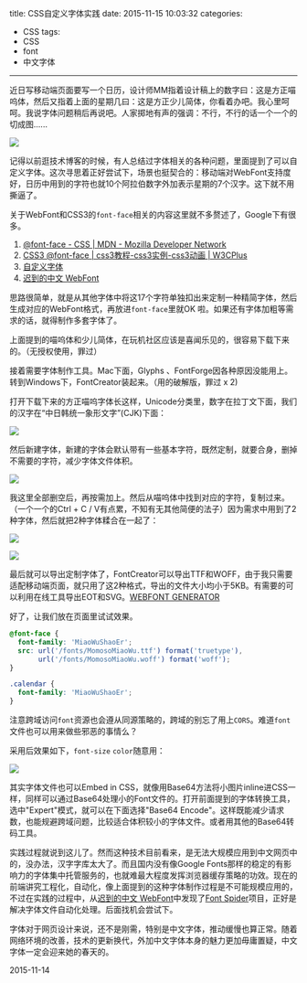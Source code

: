 title: CSS自定义字体实践
date: 2015-11-15 10:03:32
categories:
- CSS
tags:
- CSS
- font
- 中文字体

---

近日写移动端页面要写一个日历，设计师MM指着设计稿上的数字曰：这是方正喵呜体，然后又指着上面的星期几曰：这是方正少儿简体，你看着办吧。我心里呵呵。我说字体问题稍后再说吧。人家掷地有声的强调：不行，不行的话一个一个的切成图......

![](https://2mih-static-1255626632.file.myqcloud.com/Can-a-Web-Developer-Also-be-a-Web-Designer-1.jpg)

<!-- more -->

记得以前逛技术博客的时候，有人总结过字体相关的各种问题，里面提到了可以自定义字体。这次寻思着正好尝试下，场景也挺契合的：移动端对WebFont支持度好，日历中用到的字符也就10个阿拉伯数字外加表示星期的7个汉字。这下就不用撕逼了。

关于WebFont和CSS3的`font-face`相关的内容这里就不多赘述了，Google下有很多。
1. [@font-face - CSS | MDN - Mozilla Developer Network](https://developer.mozilla.org/en-US/docs/Web/CSS/@font-face)
2. [CSS3 @font-face | css3教程-css3实例-css3动画 | W3CPlus](http://www.w3cplus.com/content/css3-font-face)
3. [自定义字体](https://leohxj.gitbooks.io/front-end-database/content/html-and-css-advance/custom-fonts.html)
4. [迟到的中文 WebFont](http://www.w3ctech.com/topic/669)

思路很简单，就是从其他字体中将这17个字符单独扣出来定制一种精简字体，然后生成对应的WebFont格式，再放进`font-face`里就OK 啦。如果还有字体加粗等需求的话，就得制作多套字体了。

上面提到的喵呜体和少儿简体，在玩机社区应该是喜闻乐见的，很容易下载下来的。（无授权使用，罪过）

接着需要字体制作工具。Mac下面，Glyphs 、FontForge因各种原因没能用上。转到Windows下，FontCreator装起来。（用的破解版，罪过 x 2)

打开下载下来的方正喵呜字体长这样，Unicode分类里，数字在拉丁文下面，我们的汉字在“中日韩统一象形文字”(CJK)下面：

![](https://2mih-static-1255626632.file.myqcloud.com/2.PNG)

然后新建字体，新建的字体会默认带有一些基本字符，既然定制，就要合身，删掉不需要的字符，减少字体文件体积。

![](https://2mih-static-1255626632.file.myqcloud.com/3.PNG)

我这里全部删空后，再按需加上。然后从喵呜体中找到对应的字符，复制过来。（一个一个的Ctrl + C / V有点累，不知有无其他简便的法子）因为需求中用到了2种字体，然后就把2种字体糅合在一起了：

![](https://2mih-static-1255626632.file.myqcloud.com/compare.jpg)

![](https://2mih-static-1255626632.file.myqcloud.com/1.PNG)

最后就可以导出定制字体了，FontCreator可以导出TTF和WOFF，由于我只需要适配移动端页面，就只用了这2种格式，导出的文件大小均小于5KB。有需要的可以利用在线工具导出EOT和SVG。[WEBFONT GENERATOR](http://www.fontsquirrel.com/tools/webfont-generator)

好了，让我们放在页面里试试效果。

``` css
@font-face {
  font-family: 'MiaoWuShaoEr';
  src: url('/fonts/MomosoMiaoWu.ttf') format('truetype'),
       url('/fonts/MomosoMiaoWu.woff') format('woff');
}

.calendar {
  font-family: 'MiaoWuShaoEr';
}
```

注意跨域访问`font`资源也会遵从同源策略的，跨域的别忘了用上`CORS`。难道`font`文件也可以用来做些邪恶的事情么？

采用后效果如下，`font-size` `color`随意用：

![](https://2mih-static-1255626632.file.myqcloud.com/demo.jpg)

其实字体文件也可以Embed in CSS，就像用Base64方法将小图片inline进CSS一样，同样可以通过Base64处理小的Font文件的。打开前面提到的字体转换工具，选中"Expert"模式，就可以在下面选择"Base64 Encode"。这样既能减少请求数，也能规避跨域问题，比较适合体积较小的字体文件。或者用其他的Base64转码工具。

实践过程就说到这儿了。然而这种技术目前看来，是无法大规模应用到中文网页中的，没办法，汉字字库太大了。而且国内没有像Google Fonts那样的稳定的有影响力的字体集中托管服务的，也就难最大程度发挥浏览器缓存策略的功效。现在的前端讲究工程化，自动化，像上面提到的这种字体制作过程是不可能规模应用的，不过在实践的过程中，从[迟到的中文 WebFont](http://www.w3ctech.com/topic/669)中发现了[Font Spider](http://font-spider.org/)项目，正好是解决字体文件自动化处理。后面找机会尝试下。

字体对于网页设计来说，还不是刚需，特别是中文字体，推动缓慢也算正常。随着网络环境的改善，技术的更新换代，外加中文字体本身的魅力更加毋庸置疑，中文字体一定会迎来她的春天的。

2015-11-14

